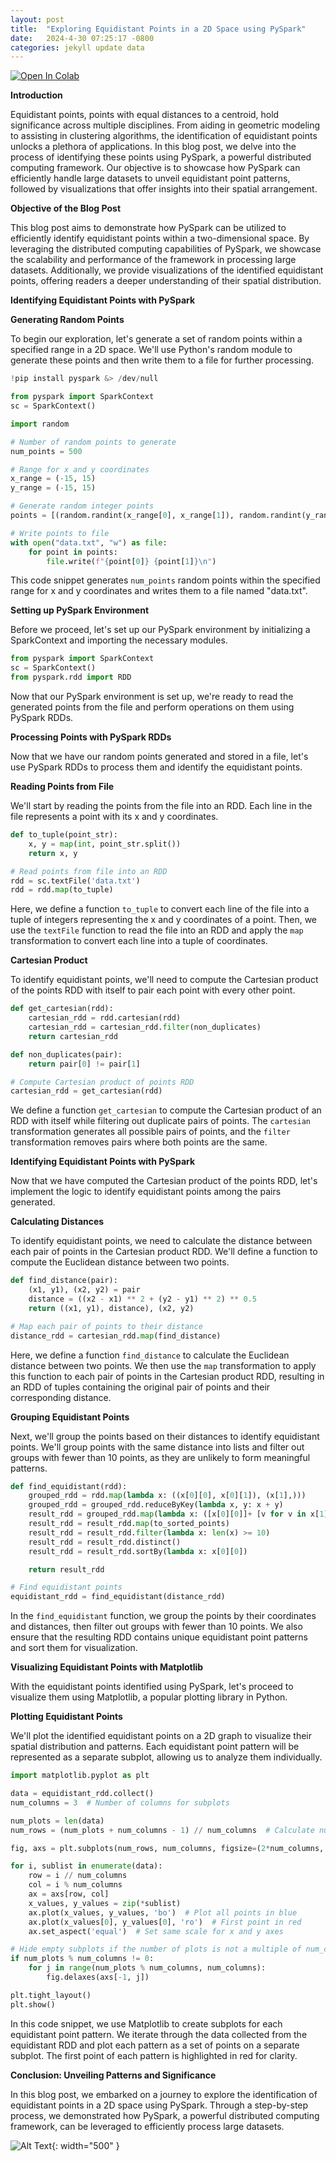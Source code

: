 ```yaml
---
layout: post
title:  "Exploring Equidistant Points in a 2D Space using PySpark"
date:   2024-4-30 07:25:17 -0800
categories: jekyll update data
---
```


<a target="_blank" href="https://colab.research.google.com/github/jordan-hay/jordan-hay.github.io/blob/main/docs/assets/Equidistant_Points.ipynb
">
  <img src="https://colab.research.google.com/assets/colab-badge.svg" alt="Open In Colab"/>
</a>


**Introduction**

Equidistant points, points with equal distances to a centroid, hold significance across multiple disciplines. From aiding in geometric modeling to assisting in clustering algorithms, the identification of equidistant points unlocks a plethora of applications. In this blog post, we delve into the process of identifying these points using PySpark, a powerful distributed computing framework. Our objective is to showcase how PySpark can efficiently handle large datasets to unveil equidistant point patterns, followed by visualizations that offer insights into their spatial arrangement.


**Objective of the Blog Post**

This blog post aims to demonstrate how PySpark can be utilized to efficiently identify equidistant points within a two-dimensional space. By leveraging the distributed computing capabilities of PySpark, we showcase the scalability and performance of the framework in processing large datasets. Additionally, we provide visualizations of the identified equidistant points, offering readers a deeper understanding of their spatial distribution.

**Identifying Equidistant Points with PySpark**

**Generating Random Points**

To begin our exploration, let's generate a set of random points within a specified range in a 2D space. We'll use Python's random module to generate these points and then write them to a file for further processing.

```python
!pip install pyspark &> /dev/null

from pyspark import SparkContext
sc = SparkContext()

import random

# Number of random points to generate
num_points = 500

# Range for x and y coordinates
x_range = (-15, 15)
y_range = (-15, 15)

# Generate random integer points
points = [(random.randint(x_range[0], x_range[1]), random.randint(y_range[0], y_range[1])) for _ in range(num_points)]

# Write points to file
with open("data.txt", "w") as file:
    for point in points:
        file.write(f"{point[0]} {point[1]}\n")
```

This code snippet generates `num_points` random points within the specified range for x and y coordinates and writes them to a file named "data.txt".

**Setting up PySpark Environment**

Before we proceed, let's set up our PySpark environment by initializing a SparkContext and importing the necessary modules.

```python
from pyspark import SparkContext
sc = SparkContext()
from pyspark.rdd import RDD
```

Now that our PySpark environment is set up, we're ready to read the generated points from the file and perform operations on them using PySpark RDDs.

**Processing Points with PySpark RDDs**

Now that we have our random points generated and stored in a file, let's use PySpark RDDs to process them and identify the equidistant points.

**Reading Points from File**

We'll start by reading the points from the file into an RDD. Each line in the file represents a point with its x and y coordinates.

```python
def to_tuple(point_str):
    x, y = map(int, point_str.split())
    return x, y

# Read points from file into an RDD
rdd = sc.textFile('data.txt')
rdd = rdd.map(to_tuple)
```

Here, we define a function `to_tuple` to convert each line of the file into a tuple of integers representing the x and y coordinates of a point. Then, we use the `textFile` function to read the file into an RDD and apply the `map` transformation to convert each line into a tuple of coordinates.

**Cartesian Product**

To identify equidistant points, we'll need to compute the Cartesian product of the points RDD with itself to pair each point with every other point.

```python
def get_cartesian(rdd):
    cartesian_rdd = rdd.cartesian(rdd)
    cartesian_rdd = cartesian_rdd.filter(non_duplicates)
    return cartesian_rdd

def non_duplicates(pair):
    return pair[0] != pair[1]

# Compute Cartesian product of points RDD
cartesian_rdd = get_cartesian(rdd)
```

We define a function `get_cartesian` to compute the Cartesian product of an RDD with itself while filtering out duplicate pairs of points. The `cartesian` transformation generates all possible pairs of points, and the `filter` transformation removes pairs where both points are the same.

**Identifying Equidistant Points with PySpark**

Now that we have computed the Cartesian product of the points RDD, let's implement the logic to identify equidistant points among the pairs generated.

**Calculating Distances**

To identify equidistant points, we need to calculate the distance between each pair of points in the Cartesian product RDD. We'll define a function to compute the Euclidean distance between two points.

```python
def find_distance(pair):
    (x1, y1), (x2, y2) = pair
    distance = ((x2 - x1) ** 2 + (y2 - y1) ** 2) ** 0.5
    return ((x1, y1), distance), (x2, y2)

# Map each pair of points to their distance
distance_rdd = cartesian_rdd.map(find_distance)
```

Here, we define a function `find_distance` to calculate the Euclidean distance between two points. We then use the `map` transformation to apply this function to each pair of points in the Cartesian product RDD, resulting in an RDD of tuples containing the original pair of points and their corresponding distance.

**Grouping Equidistant Points**

Next, we'll group the points based on their distances to identify equidistant points. We'll group points with the same distance into lists and filter out groups with fewer than 10 points, as they are unlikely to form meaningful patterns.

```python
def find_equidistant(rdd):
    grouped_rdd = rdd.map(lambda x: ((x[0][0], x[0][1]), (x[1],)))
    grouped_rdd = grouped_rdd.reduceByKey(lambda x, y: x + y)
    result_rdd = grouped_rdd.map(lambda x: ([x[0][0]]+ [v for v in x[1]]  ))
    result_rdd = result_rdd.map(to_sorted_points)
    result_rdd = result_rdd.filter(lambda x: len(x) >= 10)
    result_rdd = result_rdd.distinct()
    result_rdd = result_rdd.sortBy(lambda x: x[0][0])

    return result_rdd

# Find equidistant points
equidistant_rdd = find_equidistant(distance_rdd)
```

In the `find_equidistant` function, we group the points by their coordinates and distances, then filter out groups with fewer than 10 points. We also ensure that the resulting RDD contains unique equidistant point patterns and sort them for visualization.

**Visualizing Equidistant Points with Matplotlib**

With the equidistant points identified using PySpark, let's proceed to visualize them using Matplotlib, a popular plotting library in Python.

**Plotting Equidistant Points**

We'll plot the identified equidistant points on a 2D graph to visualize their spatial distribution and patterns. Each equidistant point pattern will be represented as a separate subplot, allowing us to analyze them individually.

```python
import matplotlib.pyplot as plt

data = equidistant_rdd.collect()
num_columns = 3  # Number of columns for subplots

num_plots = len(data)
num_rows = (num_plots + num_columns - 1) // num_columns  # Calculate number of rows needed

fig, axs = plt.subplots(num_rows, num_columns, figsize=(2*num_columns, 2*num_rows))

for i, sublist in enumerate(data):
    row = i // num_columns
    col = i % num_columns
    ax = axs[row, col]
    x_values, y_values = zip(*sublist)
    ax.plot(x_values, y_values, 'bo')  # Plot all points in blue
    ax.plot(x_values[0], y_values[0], 'ro')  # First point in red
    ax.set_aspect('equal')  # Set same scale for x and y axes

# Hide empty subplots if the number of plots is not a multiple of num_columns
if num_plots % num_columns != 0:
    for j in range(num_plots % num_columns, num_columns):
        fig.delaxes(axs[-1, j])

plt.tight_layout()
plt.show()
```

In this code snippet, we use Matplotlib to create subplots for each equidistant point pattern. We iterate through the data collected from the equidistant RDD and plot each pattern as a set of points on a separate subplot. The first point of each pattern is highlighted in red for clarity.



**Conclusion: Unveiling Patterns and Significance**

In this blog post, we embarked on a journey to explore the identification of equidistant points in a 2D space using PySpark. Through a step-by-step process, we demonstrated how PySpark, a powerful distributed computing framework, can be leveraged to efficiently process large datasets.

![Alt Text](/assets/images/equipoints.png){: width="500" }


